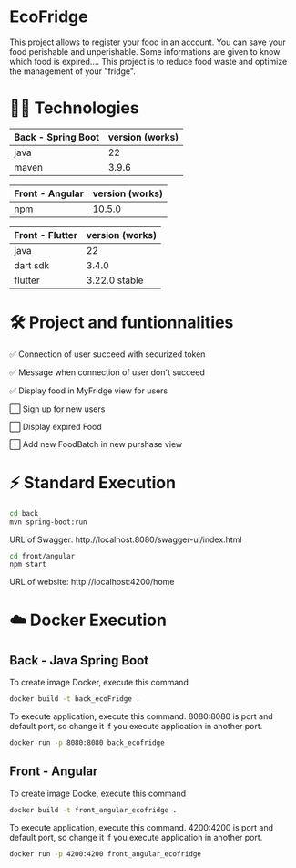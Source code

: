 # EcoFridge 

This project allows to register your food in an account. You can save your food perishable and unperishable. Some informations are given to know which food is expired.... 
This project is to reduce food waste and optimize the management of your "fridge".

# 👩‍💻 Technologies

| Back - Spring Boot | version (works) | 
| --- | --- |
| java | 22 |
| maven| 3.9.6 |

| Front - Angular | version (works) | 
| --- | --- |
| npm | 10.5.0 |

| Front - Flutter | version (works) | 
| --- | --- |
| java | 22 |
| dart sdk | 3.4.0 |
| flutter | 3.22.0 stable |

# 🛠 Project and funtionnalities

✅ Connection of user succeed with securized token

✅ Message when connection of user don't succeed

✅ Display food in MyFridge view for users

⬜ Sign up for new users

⬜ Display expired Food

⬜ Add new FoodBatch in new purshase view

# ⚡️ Standard Execution

```bash
cd back
mvn spring-boot:run
```

URL of Swagger: http://localhost:8080/swagger-ui/index.html

```bash
cd front/angular
npm start
```

URL of website: http://localhost:4200/home

# ☁️ Docker Execution

## Back - Java Spring Boot

To create image Docker, execute this command

```bash
docker build -t back_ecoFridge .  
```

To execute application, execute this command. 8080:8080 is port and default port, so change it if you execute application in another port.

```bash
docker run -p 8080:8080 back_ecofridge 
```

## Front - Angular

To create image Docke, execute this command

```bash
docker build -t front_angular_ecofridge .
```

To execute application, execute this command. 4200:4200 is port and default port, so change it if you execute application in another port.

```bash
docker run -p 4200:4200 front_angular_ecofridge
```    